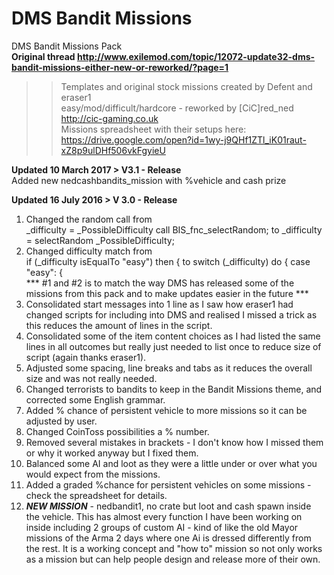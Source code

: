 # DMS Bandit Missions
DMS Bandit Missions Pack<br>
<b> Original thread http://www.exilemod.com/topic/12072-update32-dms-bandit-missions-either-new-or-reworked/?page=1 </b><br>
>>	Templates and original stock missions created by Defent and eraser1<br>
>>	easy/mod/difficult/hardcore - reworked by [CiC]red_ned http://cic-gaming.co.uk<br>
>>	Missions spreadsheet with their setups here: https://drive.google.com/open?id=1wy-j9QHf1ZTl_iK01raut-xZ8p9ulDHf506vkFgyieU <br>
>>>>>>>>>>>>>>>>>>>>>>>>>>>>>>>>>>>>>>>>>>>>>>>>>>>>>>>>>>>>>>>>>>>>>>>>>>>>>>>>>

<b>Updated 10 March 2017 > V3.1 - Release</b><br>
Added new nedcashbandits_mission with %vehicle and cash prize <br>

<b>Updated 16 July 2016 > V 3.0 - Release</b><br>
1. Changed the random call from <br>
_difficulty = _PossibleDifficulty call BIS_fnc_selectRandom;
to
_difficulty = selectRandom _PossibleDifficulty;<br>
2. Changed difficulty match from <br>
if (_difficulty isEqualTo "easy") then {
to
switch (_difficulty) do
{	case "easy":	{<br>
*** #1 and #2 is to match the way DMS has released some of the missions from this pack and to make updates easier in the future ***<br>
3. Consolidated start messages into 1 line as I saw how eraser1 had changed scripts for including into DMS and realised I missed a trick as this reduces the amount of lines in the script.<br>
4. Consolidated some of the item content choices as I had listed the same lines in all outcomes but really just needed to list once to reduce size of script (again thanks eraser1).<br>
5. Adjusted some spacing, line breaks and tabs as it reduces the overall size and was not really needed.<br>
6. Changed terrorists to bandits to keep in the Bandit Missions theme, and corrected some English grammar.<br>
7. Added % chance of persistent vehicle to more missions so it can be adjusted by user.
8. Changed CoinToss possibilities a % number.<br>
9. Removed several mistakes in brackets - I don't know how I missed them or why it worked anyway but I fixed them.<br>
10. Balanced some AI and loot as they were a little under or over what you would expect from the missions.<br>
11. Added a graded %chance for persistent vehicles on some missions - check the spreadsheet for details.<br>
12. ***NEW MISSION*** - nedbandit1, no crate but loot and cash spawn inside the vehicle. This has almost every function I have been working on inside including 2 groups of custom AI - kind of like the old Mayor missions of the Arma 2 days where one Ai is dressed differently from the rest. It is a working concept and "how to" mission so not only works as a mission but can help people design and release more of their own.<br>
